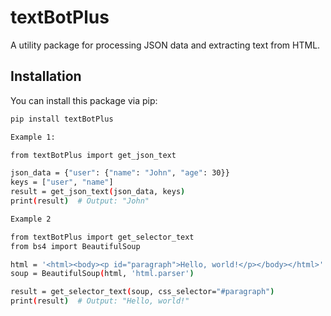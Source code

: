 # textBotPlus

A utility package for processing JSON data and extracting text from HTML.

## Installation

You can install this package via pip:

```bash
pip install textBotPlus

Example 1: 

from textBotPlus import get_json_text

json_data = {"user": {"name": "John", "age": 30}}
keys = ["user", "name"]
result = get_json_text(json_data, keys)
print(result)  # Output: "John"

Example 2

from textBotPlus import get_selector_text
from bs4 import BeautifulSoup

html = '<html><body><p id="paragraph">Hello, world!</p></body></html>'
soup = BeautifulSoup(html, 'html.parser')

result = get_selector_text(soup, css_selector="#paragraph")
print(result)  # Output: "Hello, world!"

